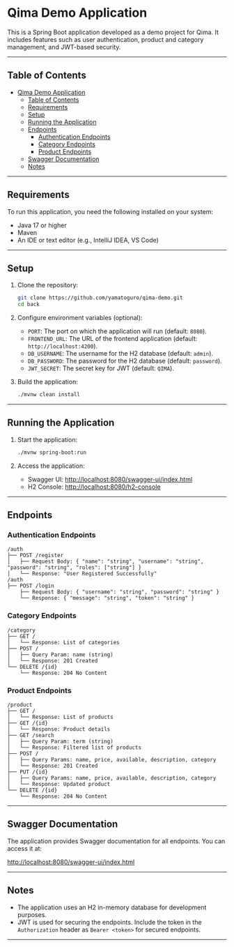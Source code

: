 # Qima Demo Application

This is a Spring Boot application developed as a demo project for Qima. It includes features such as user authentication, product and category management, and JWT-based security.

---

## Table of Contents

- [Qima Demo Application](#qima-demo-application)
  - [Table of Contents](#table-of-contents)
  - [Requirements](#requirements)
  - [Setup](#setup)
  - [Running the Application](#running-the-application)
  - [Endpoints](#endpoints)
    - [Authentication Endpoints](#authentication-endpoints)
    - [Category Endpoints](#category-endpoints)
    - [Product Endpoints](#product-endpoints)
  - [Swagger Documentation](#swagger-documentation)
  - [Notes](#notes)

---

## Requirements

To run this application, you need the following installed on your system:

- Java 17 or higher
- Maven
- An IDE or text editor (e.g., IntelliJ IDEA, VS Code)

---

## Setup

1. Clone the repository:

   ```bash
   git clone https://github.com/yamatoguro/qima-demo.git
   cd back
   ```

2. Configure environment variables (optional):
   - `PORT`: The port on which the application will run (default: `8080`).
   - `FRONTEND_URL`: The URL of the frontend application (default: `http://localhost:4200`).
   - `DB_USERNAME`: The username for the H2 database (default: `admin`).
   - `DB_PASSWORD`: The password for the H2 database (default: `password`).
   - `JWT_SECRET`: The secret key for JWT (default: `QIMA`).

3. Build the application:

   ```bash
   ./mvnw clean install
   ```

---

## Running the Application

1. Start the application:

   ```bash
   ./mvnw spring-boot:run
   ```

2. Access the application:
   - Swagger UI: [http://localhost:8080/swagger-ui/index.html](http://localhost:8080/swagger-ui/index.html)
   - H2 Console: [http://localhost:8080/h2-console](http://localhost:8080/h2-console)

---

## Endpoints

### Authentication Endpoints

```plaintext
/auth
├── POST /register
│   ├── Request Body: { "name": "string", "username": "string", "password": "string", "roles": ["string"] }
│   └── Response: "User Registered Successfully"
/auth
├── POST /login
    ├── Request Body: { "username": "string", "password": "string" }
    └── Response: { "message": "string", "token": "string" }
```

### Category Endpoints

```plaintext
/category
├── GET /
│   └── Response: List of categories
├── POST /
│   ├── Query Param: name (string)
│   └── Response: 201 Created
└── DELETE /{id}
    └── Response: 204 No Content
```

### Product Endpoints

```plaintext
/product
├── GET /
│   └── Response: List of products
├── GET /{id}
│   └── Response: Product details
├── GET /search
│   ├── Query Param: term (string)
│   └── Response: Filtered list of products
├── POST /
│   ├── Query Params: name, price, available, description, category
│   └── Response: 201 Created
├── PUT /{id}
│   ├── Query Params: name, price, available, description, category
│   └── Response: Updated product
└── DELETE /{id}
    └── Response: 204 No Content
```

---

## Swagger Documentation

The application provides Swagger documentation for all endpoints. You can access it at:

[http://localhost:8080/swagger-ui/index.html](http://localhost:8080/swagger-ui/index.html)

---

## Notes

- The application uses an H2 in-memory database for development purposes.
- JWT is used for securing the endpoints. Include the token in the `Authorization` header as `Bearer <token>` for secured endpoints.

---
